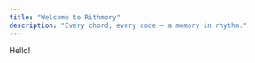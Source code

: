 ```yaml
---
title: "Welcome to Rithmory"
description: "Every chord, every code — a memory in rhythm."
---
```


Hello!

